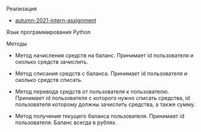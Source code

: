 Реализация
- [autumn-2021-intern-assignment](https://github.com/avito-tech/autumn-2021-intern-assignment)

Язык программирования Python

Методы

- Метод начисления средств на баланс. 
Принимает id пользователя и сколько средств зачислить.

- Метод списания средств с баланса. 
Принимает id пользователя и сколько средств списать.

- Метод перевода средств от пользователя к пользователю. 
Принимает id пользователя с которого нужно списать средства, id пользователя которому должны зачислить средства, а также сумму.

- Метод получения текущего баланса пользователя. 
Принимает id пользователя. Баланс всегда в рублях.